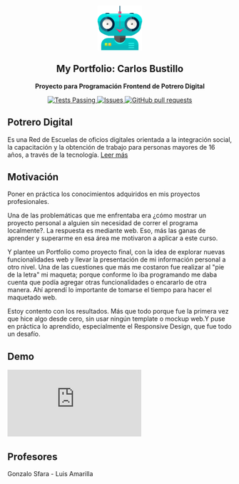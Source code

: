 <p align="center">
  <img width="100px" src="https://github.com/cabustillo13/Carlos-Bustillo/blob/main/resources/robotMe.svg" align="center" alt="Yo, Robot" />
  <h2 align="center">My Portfolio: Carlos Bustillo</h2>
  <p align="center"><b>Proyecto para Programación Frontend de Potrero Digital</b></p>
</p>
  
<p align="center">
  <a href="https://github.com/cabustillo13/Carlos-Bustillo/actions/new">
    <img alt="Tests Passing" src="https://github.com/anuraghazra/github-readme-stats/workflows/Test/badge.svg" />
  </a>
  
  <a href="https://github.com/cabustillo13/Carlos-Bustillo/issues">
    <img alt="Issues" src="https://img.shields.io/github/issues/cabustillo13/Carlos-Bustillo?color=0088ff" />
  </a>
  
  <a href="https://github.com/cabustillo13/Carlos-Bustillo/pulls">
    <img alt="GitHub pull requests" src="https://img.shields.io/github/issues-pr/cabustillo13/Carlos-Bustillo?color=0088ff" />
  </a>
 </p>
 
 ## Potrero Digital 
 
Es una Red de Escuelas de oficios digitales orientada a la integración social, la capacitación y la obtención de trabajo para personas mayores de 16 años, a través de la tecnología. [Leer más](https://potrerodigital.org/)

## Motivación

Poner en práctica los conocimientos adquiridos en mis proyectos profesionales. 

Una de las problemáticas que me enfrentaba era ¿cómo mostrar un proyecto personal a alguien sin necesidad de correr el programa localmente?. La respuesta es mediante web. Eso, más las ganas de aprender y superarme en esa área me motivaron a aplicar a este curso.

Y plantee un Portfolio como proyecto final, con la idea de explorar nuevas funcionalidades web y llevar la presentación de mi información personal a otro nivel. Una de las cuestiones que más me costaron fue realizar al "pie de la letra" mi maqueta; porque conforme lo iba programando me daba cuenta que podía agregar otras funcionalidades o encararlo de otra manera. Ahí aprendí lo importante de tomarse el tiempo para hacer el maquetado web.

Estoy contento con los resultados. Más que todo porque fue la primera vez que hice algo desde cero, sin usar ningún template o mockup web.Y puse en práctica lo aprendido, especialmente el Responsive Design, que fue todo un desafío.

## Demo

![Probar página web](https://cabustillo13.github.io/Carlos-Bustillo/layouts/potreroDigital_proyecto_grupo17_home.html)

## Profesores

Gonzalo Sfara - Luis Amarilla
